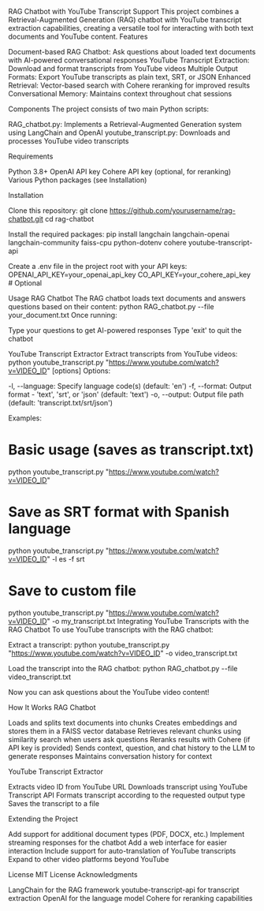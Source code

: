 RAG Chatbot with YouTube Transcript Support
This project combines a Retrieval-Augmented Generation (RAG) chatbot with YouTube transcript extraction capabilities, creating a versatile tool for interacting with both text documents and YouTube content.
Features

Document-based RAG Chatbot: Ask questions about loaded text documents with AI-powered conversational responses
YouTube Transcript Extraction: Download and format transcripts from YouTube videos
Multiple Output Formats: Export YouTube transcripts as plain text, SRT, or JSON
Enhanced Retrieval: Vector-based search with Cohere reranking for improved results
Conversational Memory: Maintains context throughout chat sessions

Components
The project consists of two main Python scripts:

RAG_chatbot.py: Implements a Retrieval-Augmented Generation system using LangChain and OpenAI
youtube_transcript.py: Downloads and processes YouTube video transcripts

Requirements

Python 3.8+
OpenAI API key
Cohere API key (optional, for reranking)
Various Python packages (see Installation)

Installation

Clone this repository:
git clone https://github.com/yourusername/rag-chatbot.git
cd rag-chatbot

Install the required packages:
pip install langchain langchain-openai langchain-community faiss-cpu python-dotenv cohere youtube-transcript-api

Create a .env file in the project root with your API keys:
OPENAI_API_KEY=your_openai_api_key
CO_API_KEY=your_cohere_api_key  # Optional


Usage
RAG Chatbot
The RAG chatbot loads text documents and answers questions based on their content:
python RAG_chatbot.py --file your_document.txt
Once running:

Type your questions to get AI-powered responses
Type 'exit' to quit the chatbot

YouTube Transcript Extractor
Extract transcripts from YouTube videos:
python youtube_transcript.py "https://www.youtube.com/watch?v=VIDEO_ID" [options]
Options:

-l, --language: Specify language code(s) (default: 'en')
-f, --format: Output format - 'text', 'srt', or 'json' (default: 'text')
-o, --output: Output file path (default: 'transcript.txt/srt/json')

Examples:
# Basic usage (saves as transcript.txt)
python youtube_transcript.py "https://www.youtube.com/watch?v=VIDEO_ID"

# Save as SRT format with Spanish language
python youtube_transcript.py "https://www.youtube.com/watch?v=VIDEO_ID" -l es -f srt

# Save to custom file
python youtube_transcript.py "https://www.youtube.com/watch?v=VIDEO_ID" -o my_transcript.txt
Integrating YouTube Transcripts with the RAG Chatbot
To use YouTube transcripts with the RAG chatbot:

Extract a transcript:
python youtube_transcript.py "https://www.youtube.com/watch?v=VIDEO_ID" -o video_transcript.txt

Load the transcript into the RAG chatbot:
python RAG_chatbot.py --file video_transcript.txt

Now you can ask questions about the YouTube video content!

How It Works
RAG Chatbot

Loads and splits text documents into chunks
Creates embeddings and stores them in a FAISS vector database
Retrieves relevant chunks using similarity search when users ask questions
Reranks results with Cohere (if API key is provided)
Sends context, question, and chat history to the LLM to generate responses
Maintains conversation history for context

YouTube Transcript Extractor

Extracts video ID from YouTube URL
Downloads transcript using YouTube Transcript API
Formats transcript according to the requested output type
Saves the transcript to a file

Extending the Project

Add support for additional document types (PDF, DOCX, etc.)
Implement streaming responses for the chatbot
Add a web interface for easier interaction
Include support for auto-translation of YouTube transcripts
Expand to other video platforms beyond YouTube

License
MIT License
Acknowledgments

LangChain for the RAG framework
youtube-transcript-api for transcript extraction
OpenAI for the language model
Cohere for reranking capabilities
